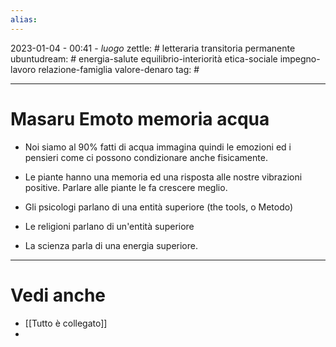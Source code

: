 ```yaml
---
alias: 
---
```

2023-01-04 - 00:41 - *luogo*
zettle: # letteraria transitoria permanente
ubuntudream: # energia-salute equilibrio-interiorità etica-sociale impegno-lavoro relazione-famiglia valore-denaro 
tag: #

---
# Masaru Emoto memoria acqua
- Noi siamo al 90% fatti di acqua immagina quindi le emozioni ed i pensieri come ci possono condizionare anche fisicamente.

- Le piante hanno una memoria ed una risposta alle nostre vibrazioni positive. Parlare alle piante le fa crescere meglio.
- Gli psicologi parlano di una entità superiore (the tools, o Metodo)
- Le religioni parlano di un'entità superiore
- La scienza parla di una energia superiore.



---
# Vedi anche
- [[Tutto è collegato]]
- 